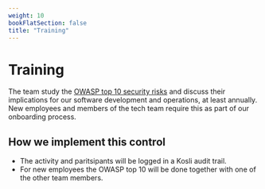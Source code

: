 ```yaml
---
weight: 10
bookFlatSection: false
title: "Training"
---
```


# Training

The team study the [OWASP top 10 security risks](https://owasp.org/www-project-top-ten/)
and discuss their implications for our software development and operations, at least annually.  New employees and members of the tech team require this as part of our onboarding process.

## How we implement this control

* The activity and paritsipants will be logged in a Kosli audit trail.
* For new employees the OWASP top 10 will be done together with one of the other team members.
